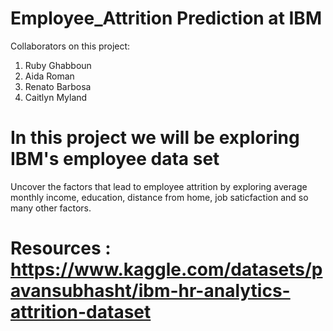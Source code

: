 # Employee_Attrition Prediction at IBM

Collaborators on this project:
1. Ruby Ghabboun
2. Aida Roman
3. Renato Barbosa
4. Caitlyn Myland

# In this project we will be exploring IBM's employee data set 
Uncover the factors that lead to employee attrition by exploring average monthly income, education, distance from home, job saticfaction and so many other factors.


# Resources : https://www.kaggle.com/datasets/pavansubhasht/ibm-hr-analytics-attrition-dataset


